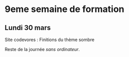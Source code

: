 # 9eme semaine de formation

## Lundi 30 mars

Site codevores :
Finitions du thème sombre

Reste de la journée _sans ordinateur_.
